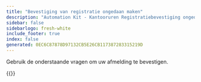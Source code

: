 ```yaml
---
title: "Bevestiging van registratie ongedaan maken"
description: "Automation Kit - Kantooruren Registratiebevestiging ongedaan maken"
sidebar: false
sidebarlogo: fresh-white
include_footer: true
index: false
generated: 0EC6C87878D97132CB5E26CB117387283315219D
---
```


Gebruik de onderstaande vragen om uw afmelding te bevestigen.

{{<questions name="/content/nl/office-hours/unregister-confirm.json" completed="Bedankt voor het invullen van de bevestiging van de afmelding" shownavigationbuttons="false" locale="nl">}}
